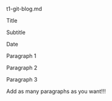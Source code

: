 t1-git-blog.md

Title

Subtitle

Date

Paragraph 1

Paragraph 2

Paragraph 3

Add as many paragraphs as you want!!!
